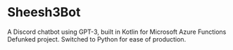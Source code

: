# Sheesh3Bot
A Discord chatbot using GPT-3, built in Kotlin for Microsoft Azure Functions
Defunked project. Switched to Python for ease of production.
